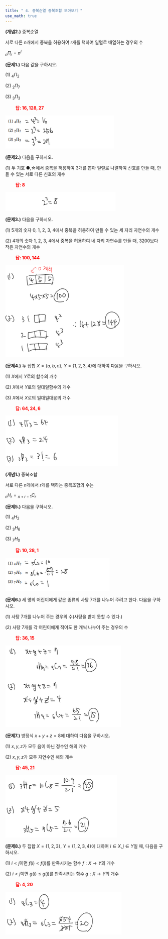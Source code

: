 ```yaml
---
title: " 4. 중복순열 중복조합 모아보기 "
use_math: true
---
```


**(개념2.)** 중복순열

서로 다른 $n$개에서 중복을 허용하여 $r$개를 택하여 일렬로 배열하는 경우의 수

${_n}\Pi{_r}=n^r$

**(문제1.)** 다음 값을 구하시오.

(1) ${_4}\Pi{_2}$

(2) ${_2}\Pi{_7}$

(3) ${_3}\Pi{_3}$

**<span style="color: red;">$\qquad$답: $16, 128, 27$</span>**

<img src="/assets/Pasted image 20240312122847.png"/>

**(문제2.)** 다음을 구하시오.

(1) 두 기호 ●,☆에서 중복을 허용하여 3개를 뽑아 일렬로 나열하여 신호를 만들 때, 만들 수 있는 서로 다른 신호의 개수

**<span style="color: red;">$\qquad$답: $8$</span>**

<img src="/assets/Pasted image 20240312122904.png"/>

**(문제3.)** 다음을 구하시오.

(1) 5개의 숫자 0, 1, 2, 3, 4에서 중복을 허용하여 만들 수 있는 세 자리 자연수의 개수

(2) 4개의 숫자 1, 2, 3, 4에서 중복을 허용하여 네 자리 자연수를 만들 때, 3200보다 작은 자연수의 개수

**<span style="color: red;">$\qquad$답: $100, 144$</span>**

<img src="/assets/Pasted image 20240312122929.png"/>

**(문제4.)** 두 집합 $X=\lbrace a, b, c\rbrace$, $Y=\lbrace 1, 2, 3, 4\rbrace$에 대하여 다음을 구하시오.

(1) $X$에서 $Y$로의 함수의 개수

(2) $X$에서 $Y$로의 일대일함수의 개수

(3) $X$에서 $X$로의 일대일대응의 개수

**<span style="color: red;">$\qquad$답: $64, 24, 6$</span>**

<img src="/assets/Pasted image 20240312122944.png"/>

**(개념1.)** 중복조합

서로 다른 $n$개에서 $r$개를 택하는 중복조합의 수는

${_n}H{_r}={_{n+r-1}}C{_r}$


**(문제5.)** 다음을 구하시오.

(1) ${_4}H{_2}$

(2) ${_3}H{_6}$

(3) ${_7}H{_0}$

**<span style="color: red;">$\qquad$답: $10, 28, 1$</span>**

<img src="/assets/Pasted image 20240314085256.png"/>

**(문제6.)** 세 명의 어린이에게 같은 종류의 사탕 7개를 나누어 주려고 한다. 다음을 구하시오.

(1) 사탕 7개를 나누어 주는 경우의 수(사탕을 받지 못할 수 있다.)

(2) 사탕 7개를 각 어린이에게 적어도 한 개씩 나누어 주는 경우의 수

**<span style="color: red;">$\qquad$답: $36, 15$</span>**

<img src="/assets/Pasted image 20240312123021.png"/>

**(문제7.)** 방정식 $x+y+z=8$에 대하여 다음을 구하시오.

(1) $x, y, z$가 모두 음이 아닌 정수인 해의 개수

(2) $x, y, z$가 모두 자연수인 해의 개수

**<span style="color: red;">$\qquad$답: $45, 21$</span>**

<img src="/assets/Pasted image 20240312123033.png"/>

**(문제8.)** 두 집합 $X=\lbrace 1, 2, 3\rbrace$, $Y=\lbrace 1, 2, 3, 4\rbrace$에 대하여 $i\in X, j\in Y$일 때, 다음을 구하시오.

(1) $i<j$이면 $f(i)<f(j)$를 만족시키는 함수 $f: X\rightarrow Y$의 개수

(2) $i<j$이면 $g(i)\le g(j)$를 만족시키는 함수 $g: X\rightarrow Y$의 개수

**<span style="color: red;">$\qquad$답: $4, 20$</span>**

<img src="/assets/Pasted image 20240312123048.png"/>